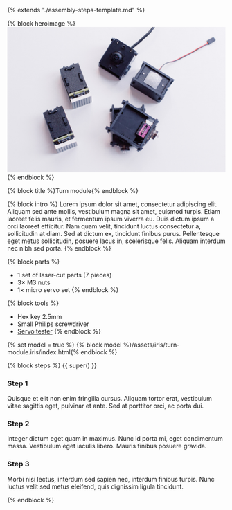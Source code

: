 {% extends "./assembly-steps-template.md" %}

{% block heroimage %}
  ![](/images/general/OPSORO_WEB-5.jpg)
{% endblock %}

{% block title %}Turn module{% endblock %}

{% block intro %}
Lorem ipsum dolor sit amet, consectetur adipiscing elit. Aliquam sed ante mollis, vestibulum magna sit amet, euismod turpis. Etiam laoreet felis mauris, et fermentum ipsum viverra eu. Duis dictum ipsum a orci laoreet efficitur. Nam quam velit, tincidunt luctus consectetur a, sollicitudin at diam. Sed at dictum ex, tincidunt finibus purus. Pellentesque eget metus sollicitudin, posuere lacus in, scelerisque felis. Aliquam interdum nec nibh sed porta.
{% endblock %}

{% block parts %}
* 1 set of laser-cut parts (7 pieces)
* 3&times; M3 nuts
* 1&times; micro servo set
{% endblock %}

{% block tools %}
* Hex key 2.5mm
* Small Philips screwdriver
* [Servo tester](../hardware/tools.md#servo-tester)
{% endblock %}

{% set model = true %}
{% block model %}/assets/iris/turn-module.iris/index.html{% endblock %}

{% block steps %}
{{ super() }}

### Step 1
Quisque et elit non enim fringilla cursus. Aliquam tortor erat, vestibulum vitae sagittis eget, pulvinar et ante. Sed at porttitor orci, ac porta dui.

### Step 2
Integer dictum eget quam in maximus. Nunc id porta mi, eget condimentum massa. Vestibulum eget iaculis libero. Mauris finibus posuere gravida.

### Step 3
Morbi nisi lectus, interdum sed sapien nec, interdum finibus turpis. Nunc luctus velit sed metus eleifend, quis dignissim ligula tincidunt.

{% endblock %}

